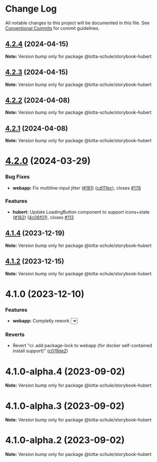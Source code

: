 # Change Log

All notable changes to this project will be documented in this file.
See [Conventional Commits](https://conventionalcommits.org) for commit guidelines.

## [4.2.4](https://github.com/lotta-schule/web/compare/v4.2.3...v4.2.4) (2024-04-15)

**Note:** Version bump only for package @lotta-schule/storybook-hubert

## [4.2.3](https://github.com/lotta-schule/web/compare/v4.2.2...v4.2.3) (2024-04-15)

**Note:** Version bump only for package @lotta-schule/storybook-hubert

## [4.2.2](https://github.com/lotta-schule/web/compare/v4.2.1...v4.2.2) (2024-04-08)

**Note:** Version bump only for package @lotta-schule/storybook-hubert

## [4.2.1](https://github.com/lotta-schule/web/compare/v4.2.0...v4.2.1) (2024-04-08)

**Note:** Version bump only for package @lotta-schule/storybook-hubert

# [4.2.0](https://github.com/lotta-schule/web/compare/v4.1.4...v4.2.0) (2024-03-29)

### Bug Fixes

- **webapp:** Fix multiline-input jitter ([#181](https://github.com/lotta-schule/web/issues/181)) ([cd111ec](https://github.com/lotta-schule/web/commit/cd111ec80caeb5b315b2e966bb87ec2ae730e65e)), closes [#178](https://github.com/lotta-schule/web/issues/178)

### Features

- **hubert:** Update LoadingButton component to support icons+state ([#182](https://github.com/lotta-schule/web/issues/182)) ([4c06f01](https://github.com/lotta-schule/web/commit/4c06f013755042f1c5f13aa876dedf7dad06298c)), closes [#113](https://github.com/lotta-schule/web/issues/113)

## [4.1.4](https://github.com/lotta-schule/web/compare/v4.1.2...v4.1.4) (2023-12-19)

**Note:** Version bump only for package @lotta-schule/storybook-hubert

## [4.1.2](https://github.com/lotta-schule/web/compare/v4.1.1...v4.1.2) (2023-12-15)

**Note:** Version bump only for package @lotta-schule/storybook-hubert

# 4.1.0 (2023-12-10)

### Features

- **webapp:** Completly rework <Select> component ([fa4ebb4](https://github.com/lotta-schule/web/commit/fa4ebb483e301b43d4801c3aea88c46b3438bd0b))

### Reverts

- Revert "ci: add package-lock to webapp (for docker self-contained install support)" ([c019de2](https://github.com/lotta-schule/web/commit/c019de293d5dc989c389164e364560016ae035ac))

# 4.1.0-alpha.4 (2023-09-02)

**Note:** Version bump only for package @lotta-schule/storybook-hubert

# 4.1.0-alpha.3 (2023-09-02)

**Note:** Version bump only for package @lotta-schule/storybook-hubert

# 4.1.0-alpha.2 (2023-09-02)

**Note:** Version bump only for package @lotta-schule/storybook-hubert
